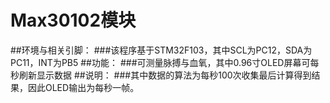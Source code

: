 # Max30102模块
##环境与相关引脚：
###该程序基于STM32F103，其中SCL为PC12，SDA为PC11，INT为PB5
##功能：
###可测量脉搏与血氧，其中0.96寸OLED屏幕可每秒刷新显示数据
##说明：
###其中数据的算法为每秒100次收集最后计算得到结果，因此OLED输出为每秒一帧。
